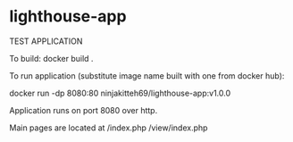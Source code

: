 # lighthouse-app
TEST APPLICATION

To build:
docker build .

To run application (substitute image name built with one from docker hub):

docker run -dp 8080:80 ninjakitteh69/lighthouse-app:v1.0.0

Application runs on port 8080 over http.

Main pages are located at /index.php /view/index.php